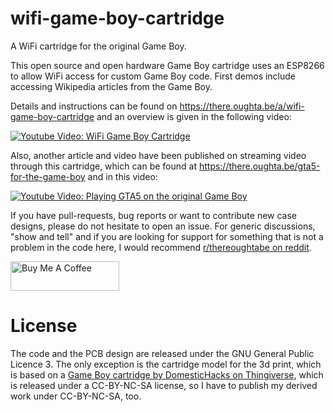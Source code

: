 # wifi-game-boy-cartridge
A WiFi cartridge for the original Game Boy.

This open source and open hardware Game Boy cartridge uses an ESP8266 to allow WiFi access for custom Game Boy code. First demos include accessing Wikipedia articles from the Game Boy.

Details and instructions can be found on https://there.oughta.be/a/wifi-game-boy-cartridge and an overview is given in the following video:

[![Youtube Video: WiFi Game Boy Cartridge](https://img.youtube.com/vi/QS4fzElm8zk/0.jpg)](https://youtu.be/QS4fzElm8zk)

Also, another article and video have been published on streaming video through this cartridge, which can be found at https://there.oughta.be/gta5-for-the-game-boy and in this video:

[![Youtube Video: Playing GTA5 on the original Game Boy](https://img.youtube.com/vi/pX1opw_gsBs/0.jpg)](https://youtu.be/pX1opw_gsBs)

If you have pull-requests, bug reports or want to contribute new case designs, please do not hesitate to open an issue. For generic discussions, "show and tell" and if you are looking for support for something that is not a problem in the code here, I would recommend [r/thereoughtabe on reddit](https://www.reddit.com/r/thereoughtabe/).

<a href="https://www.buymeacoffee.com/there.oughta.be" target="_blank"><img src="https://cdn.buymeacoffee.com/buttons/v2/default-blue.png" alt="Buy Me A Coffee" height="47" width="174" ></a>

# License
The code and the PCB design are released under the GNU General Public Licence 3. The only exception is the cartridge model for the 3d print, which is based on a [Game Boy cartridge by DomesticHacks on Thingiverse](https://www.thingiverse.com/thing:107841), which is released under a CC-BY-NC-SA license, so I have to publish my derived work under CC-BY-NC-SA, too.
